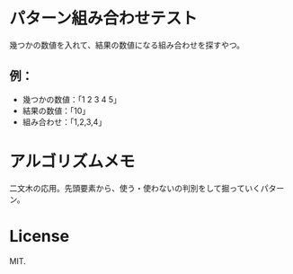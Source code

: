 # パターン組み合わせテスト

幾つかの数値を入れて、結果の数値になる組み合わせを探すやつ。

## 例：

- 幾つかの数値：「1 2 3 4 5」
- 結果の数値：「10」
- 組み合わせ：「1,2,3,4」

# アルゴリズムメモ

二文木の応用。先頭要素から、使う・使わないの判別をして掘っていくパターン。

# License

MIT.
